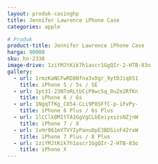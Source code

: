 ```yaml
---
layout: produk-casinghp
title: Jennifer Lawrence iPhone Case
categories: apple

# Produk
product-title: Jennifer Lawrence iPhone Case
harga: 90000
sku: hn-2338
image-drive: 1ziYMJtKik7h1ascr1GgQIr-2-HTB-83o
gallery:
  - url: 1rmzKaNCFwRD8Nfna3vDgr_9ytDJiq651
    title: iPhone 5 / 5s / SE
  - url: 1pt31-23NToRLtbCiP8wcSq_0uZe2RfKn
    title: iPhone 6 / 6s
  - url: 1NgqTfKg_C854-Cci9P8SFfC-p-iFvPy-
    title: iPhone 6 Plus / 6s Plus
  - url: 1lCClk0M1tTA1GgVgCLbEeiyxszsNZjnW
    title: iPhone 7 / 8
  - url: 1vHr061mYTVYIyPanuOpE3BDSisF42rxW
    title: iPhone 7 Plus / 8 Plus
  - url: 1ziYMJtKik7h1ascr1GgQIr-2-HTB-83o
    title: iPhone X
---
```

